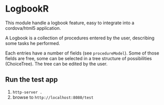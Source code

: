 # LogbookR

This module handle a logbook feature, easy to integrate into a cordova/html5 application.

A Logbook is a collection of procedures entered by the user, describing some tasks he performed.

Each entries have a number of fields (see `procedureModel`). Some of those fields are free, some can be selected in a tree structure of possibilities (ChoiceTree). The tree can be edited by the user.

## Run the test app

 1. `http-server .`
 1. browse to `http://localhost:8080/test`

